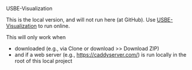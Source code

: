 USBE-Visualization

This is the local version, and will not run here (at GitHub).  Use
[USBE-Visualization](https://github.com/snychka/USBE-Visualization) to run
online.

This will only work when

- downloaded (e.g., via Clone or download >> Download ZIP)
- and if a web server (e.g., https://caddyserver.com/) is run locally in the
  root of this local project
